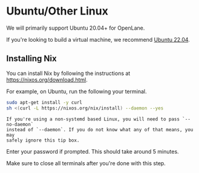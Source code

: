# Ubuntu/Other Linux

We will primarily support Ubuntu 20.04+ for OpenLane.

If you're looking to build a virtual machine, we recommend [Ubuntu 22.04](https://releases.ubuntu.com/jammy/).

## Installing Nix
You can install Nix by following the instructions at https://nixos.org/download.html.

For example, on Ubuntu, run the following your terminal.

```sh
sudo apt-get install -y curl
sh <(curl -L https://nixos.org/nix/install) --daemon --yes
```

```{tip}
If you're using a non-systemd based Linux, you will need to pass `--no-daemon`
instead of `--daemon`. If you do not know what any of that means, you may
safely ignore this tip box.
```

Enter your password if prompted. This should take around 5 minutes.

Make sure to close all terminals after you're done with this step.

```{include} _common.md
```
